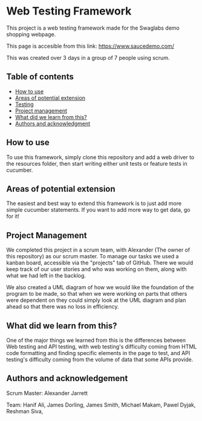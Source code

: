 # Web Testing Framework
This project is a web testing framework made for the Swaglabs demo shopping webpage.

This page is accesible from this link: https://www.saucedemo.com/

This was created over 3 days in a group of 7 people using scrum.

## Table of contents
* [How to use](#how-to-use)
* [Areas of potential extension](#areas-of-potential-extension)
* [Testing](#testing)
* [Project management](#project-management)
* [What did we learn from this?](#what-did-we-learn-from-this)
* [Authors and acknowledgment](#authors-and-acknowledgement)

## How to use
To use this framework, simply clone this repository and add a web driver to the resources folder, then 
start writing either unit tests or feature tests in cucumber.

## Areas of potential extension
The easiest and best way to extend this framework is to just add more simple cucumber statements. If you want to
add more way to get data, go for it!

## Project Management
We completed this project in a scrum team, with Alexander (The owner of this repository) as our scrum master.
To manage our tasks we used a kanban board, accessible via the "projects" tab of GitHub. There we would keep track 
of our user stories and who was working on them, along with what we had left in the backlog.

We also created a UML diagram of how we would like the foundation of the program to be made, so that when we were
working on parts that others were dependent on they could simply look at the UML diagram and plan ahead so that
there was no loss in efficiency.

## What did we learn from this?
One of the major things we learned from this is the differences between Web testing and API testing, with web testing's
difficulty coming from HTML code formatting and finding specific elements in the page to test, and API testing's
difficulty coming from the volume of data that some APIs provide.

## Authors and acknowledgement
Scrum Master: 
Alexander Jarrett

Team:
Hanif Ali,
James Dorling,
James Smith,
Michael Makam,
Pawel Dyjak,
Reshman Siva,
